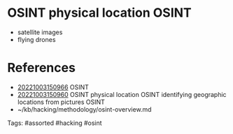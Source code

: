 # OSINT physical location OSINT
- satellite images
- flying drones

# References
- [20221003150966](/zet/20221003150966/README.md) OSINT
- [20221003150960](/zet/20221003150960/README.md) OSINT physical location OSINT identifying geographic locations from pictures OSINT
- ~/kb/hacking/methodology/osint-overview.md

Tags:
    #assorted #hacking #osint
